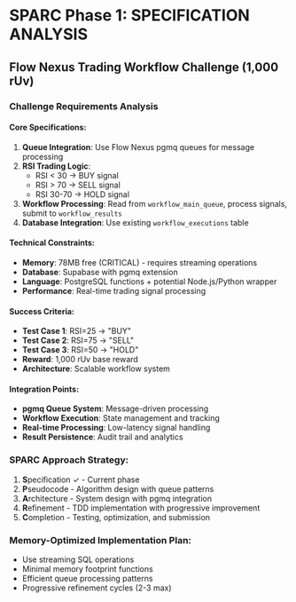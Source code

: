 # SPARC Phase 1: SPECIFICATION ANALYSIS
## Flow Nexus Trading Workflow Challenge (1,000 rUv)

### Challenge Requirements Analysis

#### Core Specifications:
1. **Queue Integration**: Use Flow Nexus pgmq queues for message processing
2. **RSI Trading Logic**: 
   - RSI < 30 → BUY signal
   - RSI > 70 → SELL signal  
   - RSI 30-70 → HOLD signal
3. **Workflow Processing**: Read from `workflow_main_queue`, process signals, submit to `workflow_results`
4. **Database Integration**: Use existing `workflow_executions` table

#### Technical Constraints:
- **Memory**: 78MB free (CRITICAL) - requires streaming operations
- **Database**: Supabase with pgmq extension
- **Language**: PostgreSQL functions + potential Node.js/Python wrapper
- **Performance**: Real-time trading signal processing

#### Success Criteria:
- **Test Case 1**: RSI=25 → "BUY" 
- **Test Case 2**: RSI=75 → "SELL"
- **Test Case 3**: RSI=50 → "HOLD"
- **Reward**: 1,000 rUv base reward
- **Architecture**: Scalable workflow system

#### Integration Points:
- **pgmq Queue System**: Message-driven processing
- **Workflow Execution**: State management and tracking  
- **Real-time Processing**: Low-latency signal handling
- **Result Persistence**: Audit trail and analytics

### SPARC Approach Strategy:
1. **S**pecification ✓ - Current phase
2. **P**seudocode - Algorithm design with queue patterns
3. **A**rchitecture - System design with pgmq integration
4. **R**efinement - TDD implementation with progressive improvement
5. **C**ompletion - Testing, optimization, and submission

### Memory-Optimized Implementation Plan:
- Use streaming SQL operations
- Minimal memory footprint functions
- Efficient queue processing patterns
- Progressive refinement cycles (2-3 max)